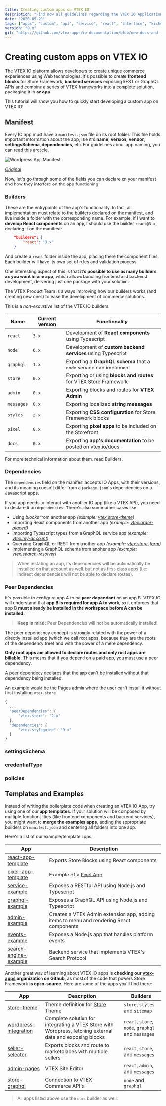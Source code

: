 ```yaml
---
title: Creating custom apps on VTEX IO
description: "Find now all guidelines regarding the VTEX IO Application form to make it easier for you to start developing on the platform!"
date: "2020-05-20"
tags: ["apps", "custom", "apí", "service", "react", "interface", "kickstart"]
version: "0.x"
git: "https://github.com/vtex-apps/io-documentation/blob/new-docs-and-fix/docs/en/Recipes/development/creating-custom-apps-on-vtex-io.md"
---
```


# Creating custom apps on VTEX IO

The VTEX IO platform allows developers to create unique commerce experiences using Web technologies. It's possible to create **frontend blocks** for Store Framework, **backend services** exposing REST or GraphQL APIs and combine a series of VTEX frameworks into a complete solution, packaging it in **an app**.

This tutorial will show you how to quickly start developing a custom app on VTEX IO!

## Manifest

Every IO app must have a `manifest.json` file on its root folder. This file holds important information about the app, like it's **name**, **version**, **vendor**, **settingsSchema**, **dependencies**, etc. For guidelines about app naming, you can read [this arcticle](TODO).

![Wordpress App Manifest](https://user-images.githubusercontent.com/18706156/81855711-14535680-9536-11ea-9e1c-9150d3570c97.png)

_[Original](https://github.com/vtex-apps/wordpress-integration/blob/d3ca9bd43b8d6797f162519d7b8a31ec755bd47d/manifest.json)_

Now, let's go through some of the fields you can declare on your manifest and how they interfere on the app functioning!

### Builders

These are the entrypoints of the app's functionality. In fact, all implementation must relate to the builders declared on the manifest, and live inside a folder with the corresponding name. For example, if I want to **develop React components** on an app, I should use the builder `react@3.x`, declaring it on the manifest:

```json
    "builders": {
        "react": "3.x"
    }
```

And create a `react` folder inside the app, placing there the component files. Each builder will have its own set of rules and validation process.

One interesting aspect of this is that **it's possible to use as many builders as you want in one app**, which allows bundling frontend and backend development, delivering just one package with your solution.

The VTEX Product Team is always improving how our builders works (and creating new ones) to ease the development of commerce solutions.

This is a *non-exaustive* list of the VTEX IO builders:

| Name | Current Version | Functionality |
|--|--| -- |
| `react` | `3.x` | Development of **React components** using Typescript |
| `node` | `6.x` | Development of **custom backend services** using Typescript |
| `graphql` | `1.x` | Exporting a **GraphQL schema** that a `node` service can implement |
| `store` | `0.x` | Exporting or using **blocks and routes** for VTEX Store Framework |
| `admin` | `0.x` | Exporting blocks and routes for **VTEX Admin** |
| `messages` | `0.x` | Exporting localized **string messages** |
| `styles` | `2.x` | Exporting **CSS configuration** for Store Framework blocks |
| `pixel` | `0.x` | Exporting **pixel apps** to be included on the Storefront |
| `docs` | `0.x` | Exporting **app's documentation** to be posted on vtex.io/docs | 

For more technical information about them, read [Builders](https://vtex.io/docs/concepts/builders/).

### Dependencies

The `dependencies` field on the manifest accepts IO Apps, with their versions, and its meaning doesn't differ from a `package.json`'s dependencies on a Javascript apps. 

If you app needs to interact with another IO app (like a VTEX API), you need to declare it on `dependencies`. There's also some other cases like:

- Using _blocks_ from another app _(example: [vtex.store-theme](https://github.com/vtex-apps/store-theme/blob/fee222b7d337ab35a57eeefe12c27181e9e9e257/store/blocks.jsonc#L12))_
- Importing React components from another app _(example: [vtex.order-placed](https://github.com/vtex-apps/order-placed/blob/ec6fab76f59ea4eacbea465419c3d026ae26be73/react/BankInvoiceSection.tsx#L3))_
- Importing Typescript types from a GraphQL service app _(example: [vtex.my-account](https://github.com/vtex-apps/my-account/blob/414c584e8f4acf0d9f3c5e9b37f6d946f7bfa8ac/react/typings/graphql/customerGreeting.gql.d.ts#L3))_
- Querying GraphQL or REST from another app _(example: [vtex.store-form](https://github.com/vtex-apps/store-form/blob/aca5bbde3c6b9ac311d656e6f5e9659f787ab196/react/graphql/getSchema.graphql))_
- Implementing a GraphQL schema from anoher app _(example: [vtex.search-resolver](https://github.com/vtex-apps/search-resolver/blob/49dccd1e5a952bf195aed929e8cca85a1cb29a79/node/index.ts#L4))_

> When installing an app, its dependencies will be automatically be installed on that account as well, but not as first-class apps (i.e: indirect dependencies will not be able to declare routes).

### Peer Dependencies

It´s possible to configure app A to be **peer dependant** on on app B. VTEX IO will understand that **app B is required for app A to work**, so it enforces that app B **must already be installed in the workspace before A can be installed.**

> **Keep in mind:** Peer Dependencies will not be automatically installed!


The peer dependency concept is strongly related with the power of a directly installed app (which we call root apps, because they are the roots of the dependency tree) and with the power of a mere dependency.

**Only root apps are allowed to declare routes and only root apps are billable.** This means that if you depend on a paid app, you must use a peer dependency. 

A peer dependecy declares that the app can't be installed without that dependency being installed.

An example would be the Pages admin where the user can't install it without first installing `vtex.store` 
```javascript
{
  ...
  "peerDependencies": {
      "vtex.store": "2.x"
  },
  "dependencies": {
      "vtex.styleguide": "9.x"
  }
}
  ```

### settingsSchema

### credentialType

### policies

## Templates and Examples

Instead of writing the boilerplate code when creating an VTEX IO App, try using one of our **app templates**. If your solution will be composed by multiple functionalities (like frontend components and backend services), you might want to **merge the examples apps**, adding the appropriate builders on `manifest.json` and centering all folders into one app.

Here's a list of our example/template apps:

| App | Description |
|--|--|
| [react-app-template](https://github.com/vtex-apps/react-app-template) | Exports Store Blocks using React components |
| [pixel-app-template](https://github.com/vtex-apps/pixel-app-template) | Example of a [Pixel App](https://vtex.io/docs/apps/pixel/) |
| [service-example](https://github.com/vtex-apps/service-example) | Exposes a RESTful API using Node.js and Typescript |
| [graphql-example](https://github.com/vtex-apps/graphql-example) | Exposes a GraphQL API using Node.js and Typescript |
| [admin-example](https://github.com/vtex-apps/admin-example) | Creates a VTEX Admin extension app, adding items to menu and rendering React components |
| [events-example](https://github.com/vtex-apps/events-example) | Exposes a Node.js app that handles platform events 
| [search-engine-example](https://github.com/vtex-apps/search-engine-example) | Backend service that implements VTEX's Search Protocol |

Another great way of learning about VTEX IO apps is **checking our [vtex-apps](https://github.com/vtex-app) organization on Github**, as most of the code that powers Store Framework **is open-source**. Here are some of the apps you'll find there:

| App | Description | Builders |
|--|--| -- |
| [store-theme](https://github.com/vtex-apps/store-theme) | Theme definition for [Store Theme](https://storetheme.vtex.com) | `store`, `styles` and `sitemap`
| [wordpress-integration](https://github.com/vtex-apps/wordpress-integration) | Complete solution for integrating a VTEX Store with Wordpress, fetching external data and exposing blocks | `react`, `store`, `node`, `graphql` and `messages`
| [seller-selector](https://github.com/vtex-apps/seller-selector) | Exports blocks and route to marketplaces with multiple sellers | `react`, `store`, and `messages`
| [admin-pages](https://github.com/vtex-apps/admin-pages) | VTEX Site Editor | `react`, `admin`, and `messages`
| [store-graphql](https://github.com/vtex-apps/store-graphql) | Connection to VTEX Commerce API's |  `node` and `graphql`

> All apps listed above use the `docs` builder as well.
